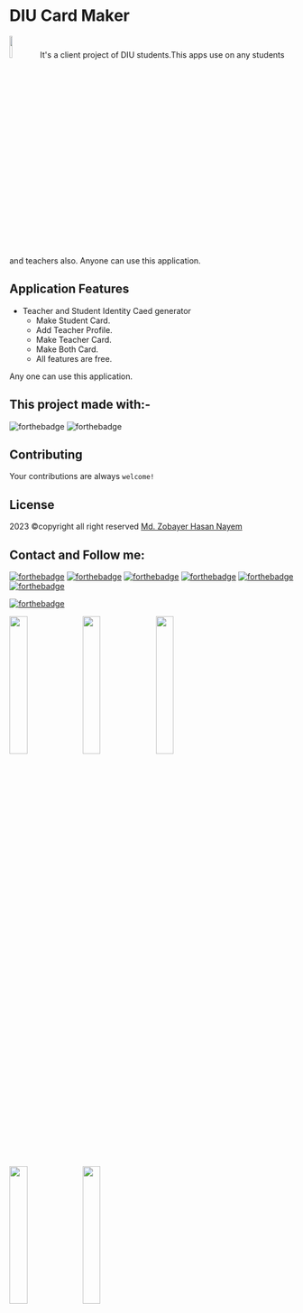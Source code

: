 # DIU Card Maker
<img src="https://github.com/zobayerdev/DIU_Card_Maker/assets/74914169/3fe0ef69-9dae-465a-9b47-68ac83ae616a" width=10% height=10%>
It's a client project of DIU students.This apps use on any students and teachers also. Anyone can use this application.

## Application Features
- Teacher and Student Identity Caed  generator
  - Make Student Card.
  - Add Teacher Profile.
  - Make Teacher Card.
  - Make Both Card.
  - All features are free.

Any one can use this application.

## This project made with:-
![forthebadge](https://img.shields.io/badge/Android_Studio-5C2D91?style=for-the-badge&logo=android%20studio&logoColor=white)
![forthebadge](https://img.shields.io/badge/Java-5C2D91?style=for-the-badge&logo=java&logoColor=white)
<!-- ![forthebadge](https://img.shields.io/badge/roomdatabase-5C2D91?style=for-the-badge&logo=room%20database&logoColor=white) -->

## Contributing
Your contributions are always `welcome!`

## License
2023 ©copyright all right reserved [Md. Zobayer Hasan Nayem](https://mail.google.com/mail/?view=cm&fs=1&to=zobayer.dev@gmail.com)

## Contact and Follow me:
[![forthebadge](https://img.shields.io/badge/Gmail-D14836?style=for-the-badge&logo=gmail&logoColor=white)](https://mail.google.com/mail/?view=cm&fs=1&to=zobayer.dev@gmail.com)
[![forthebadge](https://img.shields.io/badge/Facebook-D14836?style=for-the-badge&logo=facebook&logoColor=white)](https://www.facebook.com/zobayerdev/)
[![forthebadge](https://img.shields.io/badge/LinkedIn-D14836?style=for-the-badge&logo=linkedin&logoColor=white)](https://www.linkedin.com/in/zobayerdev/)
[![forthebadge](https://img.shields.io/badge/Instagram-D14836?style=for-the-badge&logo=instagram&logoColor=white)](https://www.instagram.com/zobayerdev/)
[![forthebadge](https://img.shields.io/badge/GitHub-D14836?style=for-the-badge&logo=github&logoColor=white)](https://www.github.com/Trodev-IT/)
[![forthebadge](https://img.shields.io/badge/GitHub-100000?style=for-the-badge&logo=github&logoColor=white)](https://www.github.com/zobayerdev/)
<!-- [![forthebadge](https://img.shields.io/badge/Android-3DDC84?style=for-the-badge&logo=android&logoColor=white)](https://www.android.com/zobayerdev/) -->
[![forthebadge](https://img.shields.io/badge/Google_Play-414141?style=for-the-badge&logo=google-play&logoColor=white)](https://play.google.com/store/apps/dev?id=6580660399707616800)
 
<!-- Image board -->
<img src="https://github.com/zobayerdev/DIU_Card_Maker/assets/74914169/910d4045-badf-4120-ab2d-cfd72ba6c1ae" width=25% height=25%>
<img src="https://github.com/zobayerdev/DIU_Card_Maker/assets/74914169/79c3394f-2e4f-4823-9b35-c6fc853b9e45" width=25% height=25%>
<img src="https://github.com/zobayerdev/DIU_Card_Maker/assets/74914169/53a00f92-1455-4587-b2be-298a77ef16fb" width=25% height=25%>
<img src="https://github.com/zobayerdev/DIU_Card_Maker/assets/74914169/a32ce03f-853a-4f02-b5a4-edde640b2432" width=25% height=25%>
<img src="https://github.com/zobayerdev/DIU_Card_Maker/assets/74914169/387a025e-84a8-4927-8c25-1860892f869f" width=25% height=25%>
